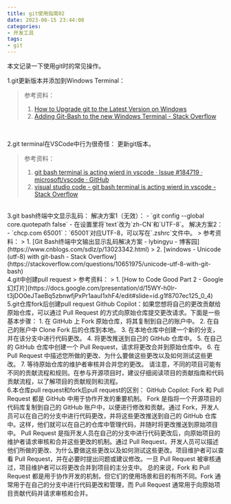 ```yaml
---
title: git使用指南02
date: 2023-06-15 23:44:08
categories:
- 开发工具
tags:
- git
---
```


本文记录一下使用git时的常见操作。
<!--more-->

1.git更新版本并添加到Windows Terminal：

> 参考资料：
> 1. [How to Upgrade git to the Latest Version on Windows](https://linuxhint.com/upgrade-git-latest-version-windows/)
> 2. [Adding Git-Bash to the new Windows Terminal - Stack Overflow](https://stackoverflow.com/questions/56839307/adding-git-bash-to-the-new-windows-terminal)

</br>

2.git terminal在VSCode中行为很奇怪：
更新git版本。
> 参考资料：
> 1. [git bash terminal is acting wierd in vscode · Issue #184719 · microsoft/vscode · GitHub](https://github.com/microsoft/vscode/issues/184719)
> 2. [visual studio code - git bash terminal is acting wierd in vscode - Stack Overflow](https://stackoverflow.com/questions/76479076/git-bash-terminal-is-acting-wierd-in-vscode)


</br>
3.git bash终端中文显示乱码：
解决方案1（无效）：
- `git config --global core.quotepath false`
- 在设置里将`text`改为`zh-CN`和`UTF-8`。
解决方案2：
- `chcp.com 65001`：`65001`对应UTF-8，可以写在`.zshrc`文件中。
> 参考资料：
> 1. [Git Bash终端中文输出显示乱码解决方案 - lybingyu - 博客园](https://www.cnblogs.com/sdlz/p/13023342.html)
> 2. [windows - Unicode (utf-8) with git-bash - Stack Overflow](https://stackoverflow.com/questions/10651975/unicode-utf-8-with-git-bash)

</br>
4.git中创建pull request
> 参考资料：
> 1. [How to Code Good Part 2 - Google 幻灯片](https://docs.google.com/presentation/d/15WY-h0lr-t3jDO0eJTaeBq5zbnwfjPxPr1aauI1xhF4/edit#slide=id.g1f8707ec125_0_4)

</br>
5.git仓库fork后创建pull request
Github Copilot：如果您想将自己的更改贡献给原始仓库，可以通过 Pull Request 的方式向原始仓库提交更改请求。下面是一些基本步骤：
1. 在 GitHub 上 Fork 原始仓库，将其复制到自己的账户中。
2. 在自己的账户中 Clone Fork 后的仓库到本地。
3. 在本地仓库中创建一个新的分支，并在该分支中进行代码更改。
4. 将更改推送到自己的 GitHub 仓库中。
5. 在自己的 GitHub 仓库中创建一个 Pull Request，请求将更改合并到原始仓库中。
6. 在 Pull Request 中描述您所做的更改、为什么要做这些更改以及如何测试这些更改。
7. 等待原始仓库的维护者审核并合并您的更改。
请注意，不同的项目可能有不同的贡献流程和规则。在参与开源项目时，建议仔细阅读项目的贡献指南和代码贡献流程，以了解项目的贡献规则和流程。

</br>
6.本仓库pull request和fork后pull request的区别：
GitHub Copilot: Fork 和 Pull Request 都是 GitHub 中用于协作开发的重要机制。
Fork 是指将一个开源项目的代码库复制到自己的 GitHub 账户中，以便进行修改和贡献。通过 Fork，开发人员可以在自己的分支中进行代码更改，并将这些更改推送到自己的 GitHub 仓库中。这样，他们就可以在自己的仓库中管理代码，并随时将更改推送到原始项目中。
Pull Request 是指开发人员在自己的分支中进行代码更改后，向原始项目的维护者请求审核和合并这些更改的机制。通过 Pull Request，开发人员可以描述他们所做的更改、为什么要做这些更改以及如何测试这些更改。项目维护者可以查看 Pull Request，并在必要时提出问题或建议修改。一旦 Pull Request 被审核通过，项目维护者可以将更改合并到项目的主分支中。
总的来说，Fork 和 Pull Request 都是用于协作开发的机制，但它们的使用场景和目的有所不同。Fork 通常用于在自己的分支中进行代码更改和管理，而 Pull Request 通常用于向原始项目贡献代码并请求审核和合并。